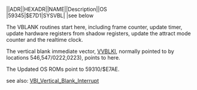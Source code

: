 ||ADR||HEXADR||NAME||Description||OS  
|59345|$E7D1|SYSVBL| |see below  
  
The VBLANK routines start here, including frame counter, update timer, update hardware registers from shadow registers, update the attract mode counter and the realtime clock.  
  
The vertical blank immediate vector, [VVBLKI](../VVBLKI/index.md), normally pointed to by locations 546,547/$0222,$0223), points to here.  
  
The Updated OS ROMs point to 59310/$E7AE.  
  
see also: [VBI_Vertical_Blank_Interrupt](../VBI_Vertical_Blank_Interrupt/index.md)  
